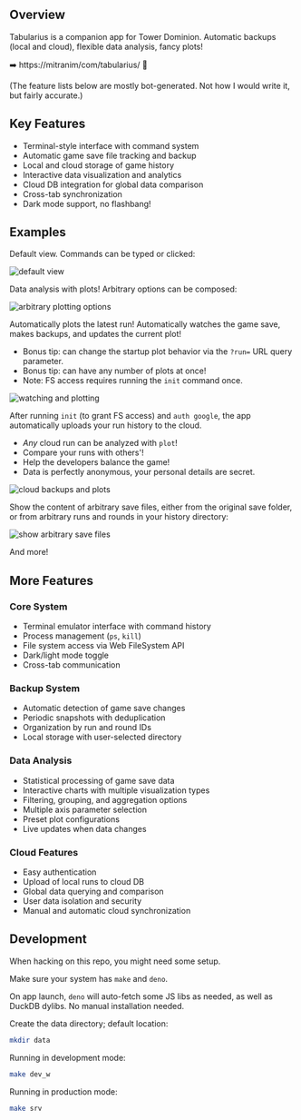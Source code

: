 ## Overview

Tabularius is a companion app for Tower Dominion. Automatic backups (local and cloud), flexible data analysis, fancy plots!

➡️ https://mitranim/com/tabularius/ 🚀

(The feature lists below are mostly bot-generated. Not how I would write it, but fairly accurate.)

## Key Features

- Terminal-style interface with command system
- Automatic game save file tracking and backup
- Local and cloud storage of game history
- Interactive data visualization and analytics
- Cloud DB integration for global data comparison
- Cross-tab synchronization
- Dark mode support, no flashbang!

## Examples

Default view. Commands can be typed or clicked:

![default view](https://github.com/user-attachments/assets/899e119c-913a-45fb-993f-b6d784e92849)

Data analysis with plots! Arbitrary options can be composed:

![arbitrary plotting options](https://github.com/user-attachments/assets/8a8e9644-5c25-43a6-85bb-d0d8bbc70aa0)

Automatically plots the latest run! Automatically watches the game save, makes backups, and updates the current plot!
- Bonus tip: can change the startup plot behavior via the `?run=` URL query parameter.
- Bonus tip: can have any number of plots at once!
- Note: FS access requires running the `init` command once.

![watching and plotting](https://github.com/user-attachments/assets/ca042028-824e-414b-9ab7-7430d57852b3)

After running `init` (to grant FS access) and `auth google`, the app automatically uploads your run history to the cloud.
- _Any_ cloud run can be analyzed with `plot`!
- Compare your runs with others'!
- Help the developers balance the game!
- Data is perfectly anonymous, your personal details are secret.

![cloud backups and plots](https://github.com/user-attachments/assets/990bb3fd-fad2-4275-89fe-09b6ec003b66)

Show the content of arbitrary save files, either from the original save folder, or from arbitrary runs and rounds in your history directory:

![show arbitrary save files](https://github.com/user-attachments/assets/93d18598-2f3a-4a30-879b-0d9884c87449)

And more!

## More Features

### Core System

- Terminal emulator interface with command history
- Process management (`ps`, `kill`)
- File system access via Web FileSystem API
- Dark/light mode toggle
- Cross-tab communication

### Backup System

- Automatic detection of game save changes
- Periodic snapshots with deduplication
- Organization by run and round IDs
- Local storage with user-selected directory

### Data Analysis

- Statistical processing of game save data
- Interactive charts with multiple visualization types
- Filtering, grouping, and aggregation options
- Multiple axis parameter selection
- Preset plot configurations
- Live updates when data changes

### Cloud Features

- Easy authentication
- Upload of local runs to cloud DB
- Global data querying and comparison
- User data isolation and security
- Manual and automatic cloud synchronization

## Development

When hacking on this repo, you might need some setup.

Make sure your system has `make` and `deno`.

On app launch, `deno` will auto-fetch some JS libs as needed, as well as DuckDB dylibs. No manual installation needed.

Create the data directory; default location:

```sh
mkdir data
```

Running in development mode:

```sh
make dev_w
```

Running in production mode:

```sh
make srv
```
